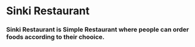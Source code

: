 # Sinki Restaurant

### Sinki Restaurant is Simple Restaurant where people can order foods according to their chooice.


